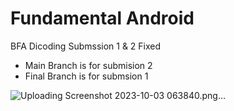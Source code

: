 # Fundamental Android
BFA Dicoding Submssion 1 & 2  Fixed
- Main Branch is for submision 2
- Final Branch is for submsion 1


![Uploading Screenshot 2023-10-03 063840.png…]()

 
